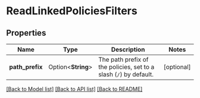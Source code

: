 # ReadLinkedPoliciesFilters

## Properties

Name | Type | Description | Notes
------------ | ------------- | ------------- | -------------
**path_prefix** | Option<**String**> | The path prefix of the policies, set to a slash (`/`) by default. | [optional]

[[Back to Model list]](../README.md#documentation-for-models) [[Back to API list]](../README.md#documentation-for-api-endpoints) [[Back to README]](../README.md)


